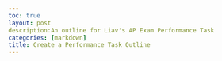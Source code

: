 ```yaml
---
toc: true
layout: post
description:An outline for Liav's AP Exam Performance Task
categories: [markdown]
title: Create a Performance Task Outline
---
```


